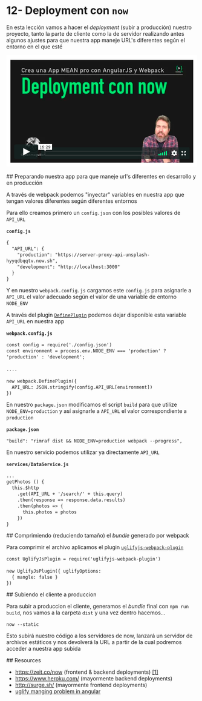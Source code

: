 # 12- Deployment con `now`

En esta lección vamos a hacer el _deployment_ (subir a producción) nuestro proyecto, tanto la parte de cliente como la de servidor realizando antes algunos ajustes para que nuestra app maneje URL's diferentes según el entorno en el que esté

![now](./md-img/now.png)

## Preparando nuestra app para que maneje url's diferentes en desarrollo y en producción

A través de webpack podemos "inyectar" variables en nuestra app que tengan valores diferentes según diferentes entornos

Para ello creamos primero un `config.json` con los posibles valores de `API_URL`

**`config.js`**
```
{
  "API_URL": {
    "production": "https://server-proxy-api-unsplash-hyyqdbqqtv.now.sh",
    "development": "http://localhost:3000"
  }
}
```

Y en nuestro `webpack.config.js` cargamos este `config.js` para asignarle a `API_URL` el valor adecuado según el valor de una variable de entorno `NODE_ENV`

A través del plugin [`DefinePlugin`](https://webpack.js.org/plugins/uglifyjs-webpack-plugin/) podemos dejar disponible esta variable `API_URL` en nuestra app

**`webpack.config.js`** 

```
const config = require('./config.json')
const environment = process.env.NODE_ENV === 'production' ? 'production' : 'development';

....

new webpack.DefinePlugin({
  API_URL: JSON.stringify(config.API_URL[environment])
})
```

En nuestro `package.json` modificamos el script `build` para que utilize `NODE_ENV=production` y así asignarle a `API_URL` el valor correspondiente a `production`

**`package.json`** 

```
"build": "rimraf dist && NODE_ENV=production webpack --progress",
```

En nuestro servicio podemos utilizar ya directamente `API_URL`

**`services/DataService.js`**
```
...
getPhotos () {
  this.$http
    .get(API_URL + '/search/' + this.query)
    .then(response => response.data.results)
    .then(photos => {
      this.photos = photos
    })
}
```

## Comprimiendo (reduciendo tamaño) el _bundle_ generado por webpack

Para comprimir el archivo aplicamos el plugin [`uglifyjs-webpack-plugin`](https://webpack.js.org/plugins/uglifyjs-webpack-plugin/)

```
const UglifyJsPlugin = require('uglifyjs-webpack-plugin')

new UglifyJsPlugin({ uglifyOptions: 
  { mangle: false }
})
```

## Subiendo el cliente a produccion

Para subir a produccion el cliente, generamos el _bundle_ final con `npm run build`, nos vamos a la carpeta `dist` y una vez dentro hacemos...

````
now --static
````

Esto subirá nuestro código a los servidores de now, lanzará un servidor de archivos estáticos y nos devolverá la URL a partir de la cual podremos acceder a nuestra app subida

## Resources

- https://zeit.co/now (frontend & backend deployments) [[1]](https://github.com/zeit/now-cli/issues/677)
- https://www.heroku.com/ (mayormente backend deployments)
- http://surge.sh/ (mayormente frontend deployments)
- [uglify manging problem in angular](https://stackoverflow.com/questions/17238759/angular-module-minification-bug#17239358)

